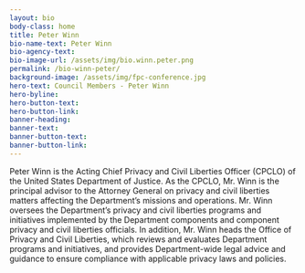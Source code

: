 ```yaml
---
layout: bio
body-class: home
title: Peter Winn
bio-name-text: Peter Winn
bio-agency-text: 
bio-image-url: /assets/img/bio.winn.peter.png
permalink: /bio-winn-peter/
background-image: /assets/img/fpc-conference.jpg
hero-text: Council Members - Peter Winn
hero-byline:
hero-button-text: 
hero-button-link: 
banner-heading: 
banner-text: 
banner-button-text: 
banner-button-link: 
---
```

Peter Winn is the Acting Chief Privacy and Civil Liberties Officer (CPCLO) of 
the United States Department of Justice. As the CPCLO, Mr. Winn is the principal 
advisor to the Attorney General on privacy and civil liberties matters affecting 
the Department’s missions and operations. Mr. Winn oversees the Department’s 
privacy and civil liberties programs and initiatives implemented by the 
Department components and component privacy and civil liberties officials. In 
addition, Mr. Winn heads the Office of Privacy and Civil Liberties, which 
reviews and evaluates Department programs and initiatives, and provides 
Department-wide legal advice and guidance to ensure compliance with applicable 
privacy laws and policies.

